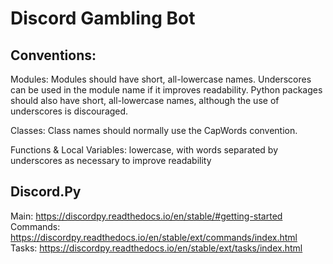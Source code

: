 # Discord Gambling Bot

## Conventions:
Modules:
Modules should have short, all-lowercase names. Underscores can be used in the module name if it improves readability. Python packages should also have short, all-lowercase names, although the use of underscores is discouraged.

Classes:
Class names should normally use the CapWords convention.

Functions & Local Variables:
lowercase, with words separated by underscores as necessary to improve readability

## Discord.Py
Main: https://discordpy.readthedocs.io/en/stable/#getting-started  
Commands: https://discordpy.readthedocs.io/en/stable/ext/commands/index.html  
Tasks: https://discordpy.readthedocs.io/en/stable/ext/tasks/index.html  
